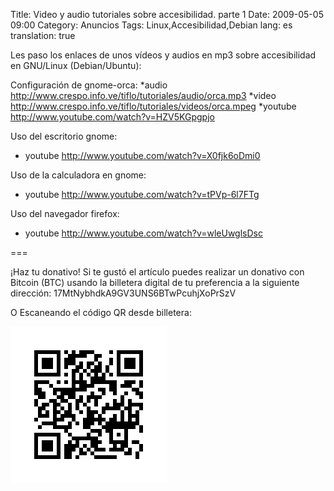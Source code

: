 Title: Video y audio tutoriales sobre accesibilidad. parte 1
Date: 2009-05-05 09:00
Category: Anuncios
Tags: Linux,Accesibilidad,Debian
lang: es
translation: true

Les paso los enlaces de unos vídeos y audios en mp3 sobre accesibilidad en GNU/Linux (Debian/Ubuntu):

Configuración de gnome-orca:
*audio
http://www.crespo.info.ve/tiflo/tutoriales/audio/orca.mp3
*video
http://www.crespo.info.ve/tiflo/tutoriales/videos/orca.mpeg
*youtube
http://www.youtube.com/watch?v=HZV5KGpgpjo

Uso del escritorio gnome:

* youtube
http://www.youtube.com/watch?v=X0fjk6oDmi0

Uso de la calculadora en gnome:

* youtube
http://www.youtube.com/watch?v=tPVp-6l7FTg

Uso del navegador firefox:
* youtube
http://www.youtube.com/watch?v=wleUwglsDsc


===

¡Haz tu donativo!
Si te gustó el artículo puedes realizar un donativo con Bitcoin (BTC)
usando la billetera digital de tu preferencia a la siguiente
dirección: 17MtNybhdkA9GV3UNS6BTwPcuhjXoPrSzV

O Escaneando el código QR desde billetera:

![17MtNybhdkA9GV3UNS6BTwPcuhjXoPrSzV](./images/17MtNybhdkA9GV3UNS6BTwPcuhjXoPrSzV.png)